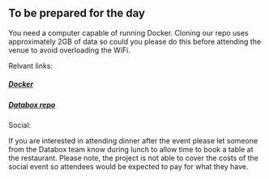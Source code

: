 ## To be prepared for the day

You need a computer capable of running Docker. Cloning our repo uses approximately 2GB of data so could you please do this before attending the venue to avoid overloading the WiFi.

Relvant links:

##### [Docker](Docker)

##### [Databox repo](https://github.com/me-box/databox.git)

Social:

If you are interested in attending dinner after the event please let someone from the Databox team know during lunch to allow time to book a table at the restaurant. Please note, the project is not able to cover the costs of the social event so attendees would be expected to pay for what they have.